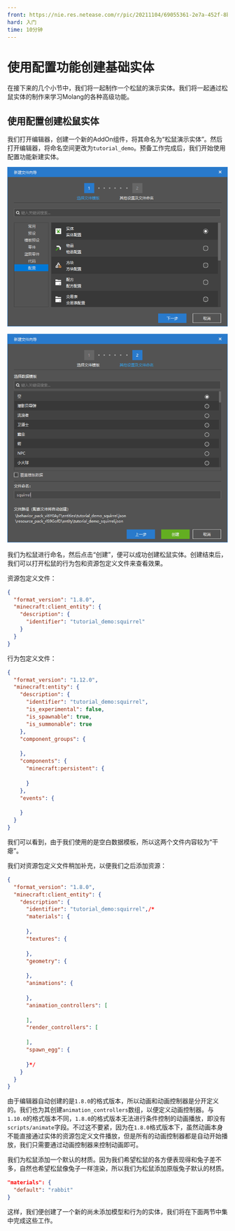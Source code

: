 ```yaml
---
front: https://nie.res.netease.com/r/pic/20211104/69055361-2e7a-452f-8b1a-f23e1262a03a.jpg
hard: 入门
time: 10分钟
---
```


# 使用配置功能创建基础实体

在接下来的几个小节中，我们将一起制作一个松鼠的演示实体。我们将一起通过松鼠实体的制作来学习Molang的各种高级功能。

## 使用配置创建松鼠实体

我们打开编辑器，创建一个新的AddOn组件，将其命名为“松鼠演示实体”。然后打开编辑器，将命名空间更改为`tutorial_demo`。预备工作完成后，我们开始使用配置功能新建实体。

![](./images/12.3_config_entity.png)

![](./images/12.3_squirrel_entity.png)

我们为松鼠进行命名，然后点击“创建”，便可以成功创建松鼠实体。创建结束后，我们可以打开松鼠的行为包和资源包定义文件来查看效果。

资源包定义文件：

```json
{
  "format_version": "1.8.0",
  "minecraft:client_entity": {
    "description": {
      "identifier": "tutorial_demo:squirrel"
    }
  }
}
```

行为包定义文件：

```json
{
  "format_version": "1.12.0",
  "minecraft:entity": {
    "description": {
      "identifier": "tutorial_demo:squirrel",
      "is_experimental": false,
      "is_spawnable": true,
      "is_summonable": true
    },
    "component_groups": {

    },
    "components": {
      "minecraft:persistent": {

      }
    },
    "events": {

    }
  }
}
```

我们可以看到，由于我们使用的是空白数据模板，所以这两个文件内容较为“干瘪”。

我们对资源包定义文件稍加补充，以便我们之后添加资源：

```json
{
  "format_version": "1.8.0",
  "minecraft:client_entity": {
    "description": {
      "identifier": "tutorial_demo:squirrel",/*
      "materials": {

      },
      "textures": {

      },
      "geometry": {

      },
      "animations": {

      },
      "animation_controllers": [

      ],
      "render_controllers": [

      ],
      "spawn_egg": {

      }*/
    }
  }
}
```

由于编辑器自动创建的是`1.8.0`的格式版本，所以动画和动画控制器是分开定义的。我们也为其创建`animation_controllers`数组，以便定义动画控制器。与`1.10.0`的格式版本不同，`1.8.0`的格式版本无法进行条件控制的动画播放，即没有`scripts/animate`字段。不过这不要紧，因为在`1.8.0`格式版本下，虽然动画本身不能直接通过实体的资源包定义文件播放，但是所有的动画控制器都是自动开始播放，我们只需要通过动画控制器来控制动画即可。

我们为松鼠添加一个默认的材质。因为我们希望松鼠的各方便表现得和兔子差不多，自然也希望松鼠像兔子一样渲染，所以我们为松鼠添加原版兔子默认的材质。

```json
"materials": {
  "default": "rabbit"
}
```

这样，我们便创建了一个新的尚未添加模型和行为的实体，我们将在下面两节中集中完成这些工作。
